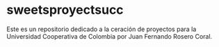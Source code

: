 # sweetsproyectsucc
Este es un repositorio dedicado a la ceración de proyectos para la Universidad Cooperativa de Colombia por Juan Fernando Rosero Coral.
